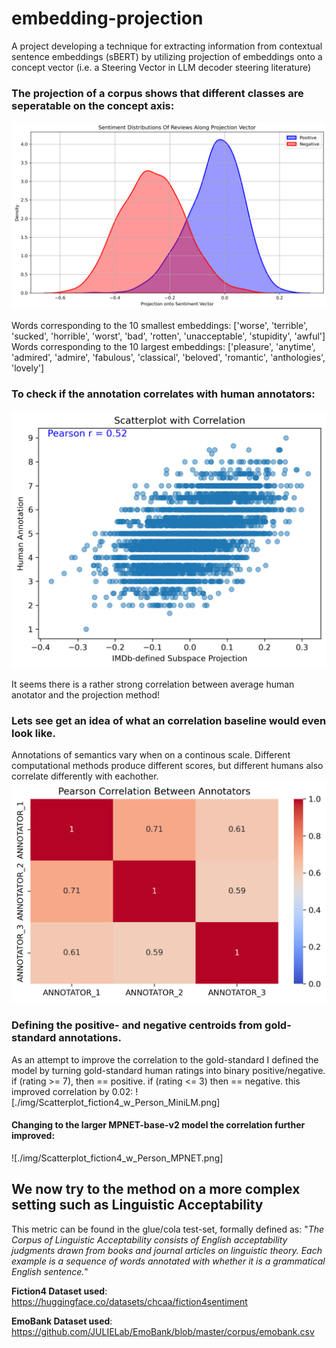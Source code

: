 # embedding-projection
A project developing a technique for extracting information from contextual sentence embeddings (sBERT) by utilizing projection of embeddings onto a concept vector (i.e. a Steering Vector in LLM decoder steering literature) 

### The projection of a corpus shows that different classes are seperatable on the concept axis:
![Projection of Reviews onto Sentiment Vector](./img/sentiment_distributions.png)

Words corresponding to the 10 smallest embeddings:
['worse', 'terrible', 'sucked', 'horrible', 'worst', 'bad', 'rotten', 'unacceptable', 'stupidity', 'awful']
Words corresponding to the 10 largest embeddings:
['pleasure', 'anytime', 'admired', 'admire', 'fabulous', 'classical', 'beloved', 'romantic', 'anthologies', 'lovely']


### To check if the annotation correlates with human annotators:
![Human Annotator Correlation with Semantic Projection](./img/Scatterplot_w_Person.png)

It seems there is a rather strong correlation between average human anotator and the projection method!


### Lets see get an idea of what an correlation baseline would even look like.
Annotations of semantics vary when on a continous scale. Different computational methods produce different scores, but different humans also correlate differently with eachother.
![Annotator Correlation](./img/Annotator_Corr.png)


### Defining the positive- and negative centroids from gold-standard annotations.
As an attempt to improve the correlation to the gold-standard I defined the model by turning gold-standard human ratings into binary positive/negative.
if (rating >= 7), then == positive.
if (rating <= 3) then == negative.
this improved correlation by 0.02:
![./img/Scatterplot_fiction4_w_Person_MiniLM.png]

#### Changing to the larger MPNET-base-v2 model the correlation further improved:
![./img/Scatterplot_fiction4_w_Person_MPNET.png]

## We now try to the method on a more complex setting such as Linguistic Acceptability
This metric can be found in the glue/cola test-set, formally defined as:
"*The Corpus of Linguistic Acceptability consists of English acceptability judgments drawn from books and journal articles on linguistic theory. Each example is a sequence of words annotated with whether it is a grammatical English sentence.*" 


**Fiction4 Dataset used**:
https://huggingface.co/datasets/chcaa/fiction4sentiment

**EmoBank Dataset used**:
https://github.com/JULIELab/EmoBank/blob/master/corpus/emobank.csv





